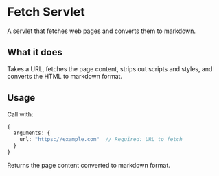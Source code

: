 # Fetch Servlet

A servlet that fetches web pages and converts them to markdown.

## What it does

Takes a URL, fetches the page content, strips out scripts and styles, and converts the HTML to markdown format.

## Usage

Call with:
```typescript
{
  arguments: {
    url: "https://example.com"  // Required: URL to fetch
  }
}
```

Returns the page content converted to markdown format.
